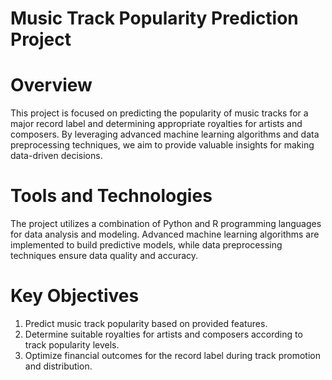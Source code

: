 
# Music Track Popularity Prediction Project
# Overview
This project is focused on predicting the popularity of music tracks for a major record label and determining appropriate royalties for artists and composers. By leveraging advanced machine learning algorithms and data preprocessing techniques, we aim to provide valuable insights for making data-driven decisions.

# Tools and Technologies
The project utilizes a combination of Python and R programming languages for data analysis and modeling. Advanced machine learning algorithms are implemented to build predictive models, while data preprocessing techniques ensure data quality and accuracy.

# Key Objectives
1. Predict music track popularity based on provided features.
2. Determine suitable royalties for artists and composers according to track popularity levels.
3. Optimize financial outcomes for the record label during track promotion and distribution.
